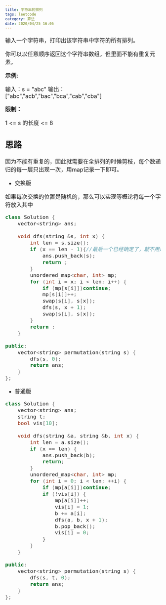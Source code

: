 ```yaml
---
title: 字符串的排列
tags: leetcode
category: 算法
date: 2020/04/25 16:06
---
```


<font size=4>

输入一个字符串，打印出该字符串中字符的所有排列。 

你可以以任意顺序返回这个字符串数组，但里面不能有重复元素。 

**示例:**

输入：s = "abc"
输出：["abc","acb","bac","bca","cab","cba"]

**限制：**

1 <= s 的长度 <= 8

## 思路

因为不能有重复的，因此就需要在全排列的时候剪枝，每个数递归的每一层只出现一次，用map记录一下即可。

- 交换版

如果每次交换的位置是随机的，那么可以实现等概论将每一个字符放入其中

```c++
class Solution {
    vector<string> ans;

    void dfs(string &s, int x) {
        int len = s.size();
        if (x == len - 1){//最后一个已经确定了，就不用遍历了。
            ans.push_back(s);
            return ;
        }
        unordered_map<char, int> mp;
        for (int i = x; i < len; i++) {
            if (mp[s[i]])continue;
            mp[s[i]]++;
            swap(s[i], s[x]);
            dfs(s, x + 1);
            swap(s[i], s[x]);
        }
        return ;
    }

public:
    vector<string> permutation(string s) {
        dfs(s, 0);
        return ans;
    }
};
```

- 普通版

```c++
class Solution {
    vector<string> ans;
    string t;
    bool vis[10];

    void dfs(string &a, string &b, int x) {
        int len = a.size();
        if (x == len) {
            ans.push_back(b);
            return;
        }
        unordered_map<char, int> mp;
        for (int i = 0; i < len; ++i) {
            if (mp[a[i]])continue;
            if (!vis[i]) {
                mp[a[i]]++;
                vis[i] = 1;
                b += a[i];
                dfs(a, b, x + 1);
                b.pop_back();
                vis[i] = 0;
            }
        }
    }

public:
    vector<string> permutation(string s) {
        dfs(s, t, 0);
        return ans;
    }
};
```

